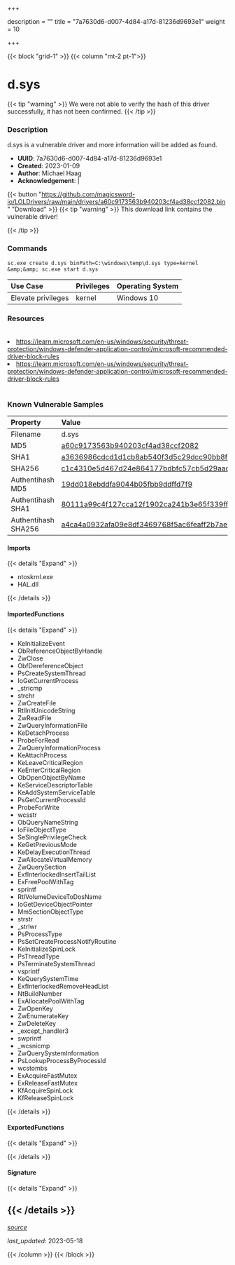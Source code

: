 +++

description = ""
title = "7a7630d6-d007-4d84-a17d-81236d9693e1"
weight = 10

+++


{{< block "grid-1" >}}
{{< column "mt-2 pt-1">}}


# d.sys


{{< tip "warning" >}}
We were not able to verify the hash of this driver successfully, it has not been confirmed.
{{< /tip >}}


### Description

d.sys is a vulnerable driver and more information will be added as found.
- **UUID**: 7a7630d6-d007-4d84-a17d-81236d9693e1
- **Created**: 2023-01-09
- **Author**: Michael Haag
- **Acknowledgement**:  | [](https://twitter.com/)

{{< button "https://github.com/magicsword-io/LOLDrivers/raw/main/drivers/a60c9173563b940203cf4ad38ccf2082.bin" "Download" >}}
{{< tip "warning" >}}
This download link contains the vulnerable driver!

{{< /tip >}}

### Commands

```
sc.exe create d.sys binPath=C:\windows\temp\d.sys type=kernel &amp;&amp; sc.exe start d.sys
```

| Use Case | Privileges | Operating System | 
|:---- | ---- | ---- |
| Elevate privileges | kernel | Windows 10 |

### Resources
<br>
<li><a href=" https://learn.microsoft.com/en-us/windows/security/threat-protection/windows-defender-application-control/microsoft-recommended-driver-block-rules"> https://learn.microsoft.com/en-us/windows/security/threat-protection/windows-defender-application-control/microsoft-recommended-driver-block-rules</a></li>
<li><a href="https://learn.microsoft.com/en-us/windows/security/threat-protection/windows-defender-application-control/microsoft-recommended-driver-block-rules">https://learn.microsoft.com/en-us/windows/security/threat-protection/windows-defender-application-control/microsoft-recommended-driver-block-rules</a></li>
<br>

### Known Vulnerable Samples

| Property           | Value |
|:-------------------|:------|
| Filename           | d.sys |
| MD5                | [a60c9173563b940203cf4ad38ccf2082](https://www.virustotal.com/gui/file/a60c9173563b940203cf4ad38ccf2082) |
| SHA1               | [a3636986cdcd1d1cb8ab540f3d5c29dcc90bb8f0](https://www.virustotal.com/gui/file/a3636986cdcd1d1cb8ab540f3d5c29dcc90bb8f0) |
| SHA256             | [c1c4310e5d467d24e864177bdbfc57cb5d29aac697481bfa9c11ddbeebfd4cc8](https://www.virustotal.com/gui/file/c1c4310e5d467d24e864177bdbfc57cb5d29aac697481bfa9c11ddbeebfd4cc8) |
| Authentihash MD5   | [19dd018ebddfa9044b05fbb9ddffd7f9](https://www.virustotal.com/gui/search/authentihash%253A19dd018ebddfa9044b05fbb9ddffd7f9) |
| Authentihash SHA1  | [80111a99c4f127cca12f1902ca241b3e65f339ff](https://www.virustotal.com/gui/search/authentihash%253A80111a99c4f127cca12f1902ca241b3e65f339ff) |
| Authentihash SHA256| [a4ca4a0932afa09e8df3469768f5ac6feaff2b7ae27ac208a218288fc4fbf102](https://www.virustotal.com/gui/search/authentihash%253Aa4ca4a0932afa09e8df3469768f5ac6feaff2b7ae27ac208a218288fc4fbf102) |


#### Imports
{{< details "Expand" >}}
* ntoskrnl.exe
* HAL.dll

{{< /details >}}
#### ImportedFunctions
{{< details "Expand" >}}
* KeInitializeEvent
* ObReferenceObjectByHandle
* ZwClose
* ObfDereferenceObject
* PsCreateSystemThread
* IoGetCurrentProcess
* _stricmp
* strchr
* ZwCreateFile
* RtlInitUnicodeString
* ZwReadFile
* ZwQueryInformationFile
* KeDetachProcess
* ProbeForRead
* ZwQueryInformationProcess
* KeAttachProcess
* KeLeaveCriticalRegion
* KeEnterCriticalRegion
* ObOpenObjectByName
* KeServiceDescriptorTable
* KeAddSystemServiceTable
* PsGetCurrentProcessId
* ProbeForWrite
* wcsstr
* ObQueryNameString
* IoFileObjectType
* SeSinglePrivilegeCheck
* KeGetPreviousMode
* KeDelayExecutionThread
* ZwAllocateVirtualMemory
* ZwQuerySection
* ExfInterlockedInsertTailList
* ExFreePoolWithTag
* sprintf
* RtlVolumeDeviceToDosName
* IoGetDeviceObjectPointer
* MmSectionObjectType
* strstr
* _strlwr
* PsProcessType
* PsSetCreateProcessNotifyRoutine
* KeInitializeSpinLock
* PsThreadType
* PsTerminateSystemThread
* vsprintf
* KeQuerySystemTime
* ExfInterlockedRemoveHeadList
* NtBuildNumber
* ExAllocatePoolWithTag
* ZwOpenKey
* ZwEnumerateKey
* ZwDeleteKey
* _except_handler3
* swprintf
* _wcsnicmp
* ZwQuerySystemInformation
* PsLookupProcessByProcessId
* wcstombs
* ExAcquireFastMutex
* ExReleaseFastMutex
* KfAcquireSpinLock
* KfReleaseSpinLock

{{< /details >}}
#### ExportedFunctions
{{< details "Expand" >}}

{{< /details >}}

#### Signature
{{< details "Expand" >}}

{{< /details >}}
-----



[*source*](https://github.com/magicsword-io/LOLDrivers/tree/main/yaml/7a7630d6-d007-4d84-a17d-81236d9693e1.yaml)

*last_updated:* 2023-05-18








{{< /column >}}
{{< /block >}}
